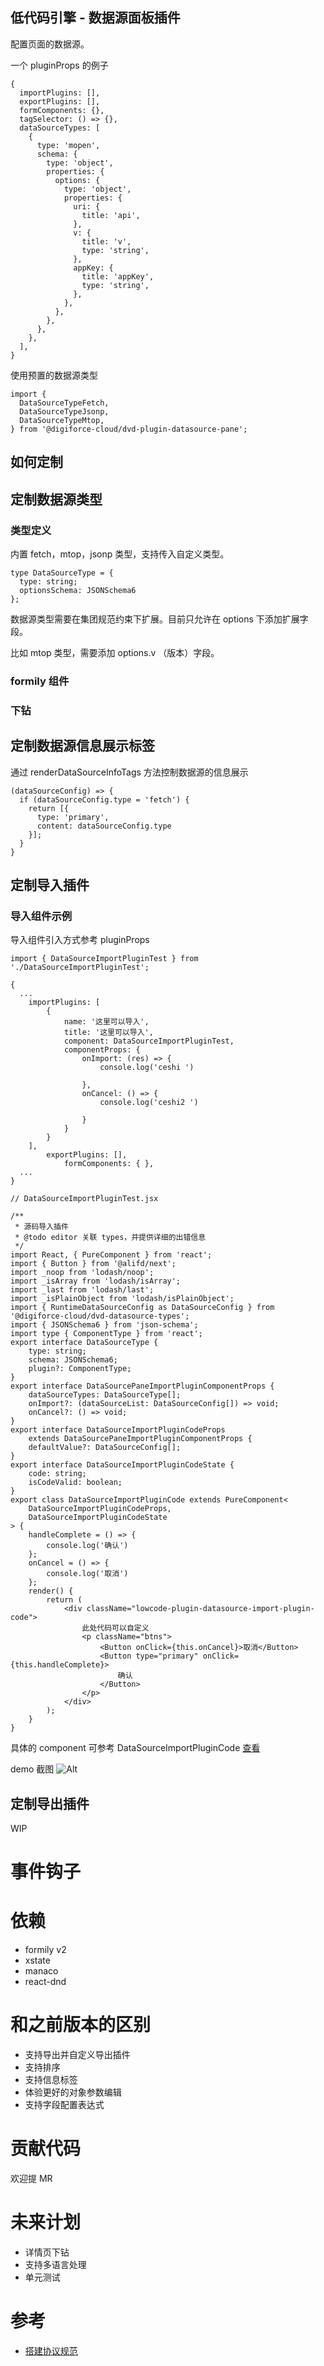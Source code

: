 ## 低代码引擎 - 数据源面板插件

配置页面的数据源。

一个 pluginProps 的例子

```
{
  importPlugins: [],
  exportPlugins: [],
  formComponents: {},
  tagSelector: () => {},
  dataSourceTypes: [
    {
      type: 'mopen',
      schema: {
        type: 'object',
        properties: {
          options: {
            type: 'object',
            properties: {
              uri: {
                title: 'api',
              },
              v: {
                title: 'v',
                type: 'string',
              },
              appKey: {
                title: 'appKey',
                type: 'string',
              },
            },
          },
        },
      },
    },
  ],
}
```

使用预置的数据源类型

```
import {
  DataSourceTypeFetch,
  DataSourceTypeJsonp,
  DataSourceTypeMtop,
} from '@digiforce-cloud/dvd-plugin-datasource-pane';
```

## 如何定制

## 定制数据源类型

### 类型定义

内置 fetch，mtop，jsonp 类型，支持传入自定义类型。

```
type DataSourceType = {
  type: string;
  optionsSchema: JSONSchema6
};
```

数据源类型需要在集团规范约束下扩展。目前只允许在 options 下添加扩展字段。

比如 mtop 类型，需要添加 options.v （版本）字段。

### formily 组件

### 下钻

## 定制数据源信息展示标签

通过 renderDataSourceInfoTags 方法控制数据源的信息展示

```
(dataSourceConfig) => {
  if (dataSourceConfig.type = 'fetch') {
    return [{
      type: 'primary',
      content: dataSourceConfig.type
    }];
  }
}
```

## 定制导入插件

### 导入组件示例

导入组件引入方式参考 pluginProps 
```
import { DataSourceImportPluginTest } from './DataSourceImportPluginTest';

{
  ...
    importPlugins: [
        {
            name: '这里可以导入',
            title: '这里可以导入',
            component: DataSourceImportPluginTest,
            componentProps: {
                onImport: (res) => {
                    console.log('ceshi ')

                },
                onCancel: () => {
                    console.log('ceshi2 ')

                }
            }
        }
    ],
        exportPlugins: [],
            formComponents: { },
  ...
}

// DataSourceImportPluginTest.jsx

/**
 * 源码导入插件
 * @todo editor 关联 types，并提供详细的出错信息
 */
import React, { PureComponent } from 'react';
import { Button } from '@alifd/next';
import _noop from 'lodash/noop';
import _isArray from 'lodash/isArray';
import _last from 'lodash/last';
import _isPlainObject from 'lodash/isPlainObject';
import { RuntimeDataSourceConfig as DataSourceConfig } from '@digiforce-cloud/dvd-datasource-types';
import { JSONSchema6 } from 'json-schema';
import type { ComponentType } from 'react';
export interface DataSourceType {
    type: string;
    schema: JSONSchema6;
    plugin?: ComponentType;
}
export interface DataSourcePaneImportPluginComponentProps {
    dataSourceTypes: DataSourceType[];
    onImport?: (dataSourceList: DataSourceConfig[]) => void;
    onCancel?: () => void;
}
export interface DataSourceImportPluginCodeProps
    extends DataSourcePaneImportPluginComponentProps {
    defaultValue?: DataSourceConfig[];
}
export interface DataSourceImportPluginCodeState {
    code: string;
    isCodeValid: boolean;
}
export class DataSourceImportPluginCode extends PureComponent<
    DataSourceImportPluginCodeProps,
    DataSourceImportPluginCodeState
> {
    handleComplete = () => {
        console.log('确认')
    };
    onCancel = () => {
        console.log('取消')
    };
    render() {
        return (
            <div className="lowcode-plugin-datasource-import-plugin-code">
                此处代码可以自定义
                <p className="btns">
                    <Button onClick={this.onCancel}>取消</Button>
                    <Button type="primary" onClick={this.handleComplete}>
                        确认
                    </Button>
                </p>
            </div>
        );
    }
}

```

具体的 component 可参考 DataSourceImportPluginCode
 [查看](https://github.com/alibaba/lowcode-plugins/blob/main/packages/plugin-datasource-pane/src/components/DataSourceImportPluginCode/DataSourceImportPluginCode.tsx)

 demo 截图
 ![Alt](https://user-images.githubusercontent.com/14235113/186659341-dff511e8-f032-423c-8be7-e0cc281f3964.png)




## 定制导出插件

WIP

# 事件钩子

# 依赖

* formily v2
* xstate
* manaco
* react-dnd


# 和之前版本的区别

* 支持导出并自定义导出插件
* 支持排序
* 支持信息标签
* 体验更好的对象参数编辑
* 支持字段配置表达式

# 贡献代码

欢迎提 MR

# 未来计划

* 详情页下钻
* 支持多语言处理
* 单元测试


# 参考

* [搭建协议规范](https://lowcode-engine.cn/lowcode)